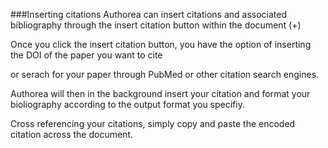 ###Inserting citations
Authorea can insert citations and associated bibliography through the insert citation button within the document (+)

Once you click the insert citation button, you have the option of inserting the DOI of the paper you want to cite

or serach for your paper through PubMed or other citation search engines.

Authorea will then in the background insert your citation and format your bioliography according to the output
format you specifiy.

Cross referencing your citations, simply copy and paste the encoded citation across the document.
